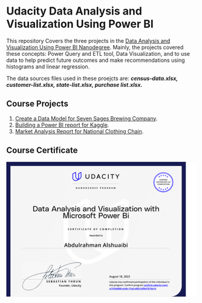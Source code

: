 # **Udacity Data Analysis and Visualization Using Power BI**
This repository Covers the three projects in the [Data Analysis and Visualization Using Power BI Nanodegree](https://www.udacity.com/course/data-analysis-and-visualization-with-power-BI-nanodegree--nd331). Mainly, the projects covered these concepts: Power Query and ETL tool, Data Visualization, and to use data to help predict future outcomes and make recommendations using histograms and linear regression.

The data sources files used in these proejcts are: ***census-data.xlsx,  customer-list.xlsx, state-list.xlsx, purchase list.xlsx.***

## Course Projects
1. [Create a Data Model for Seven Sages Brewing Company](https://github.com/AbdulrahmanAlshuaibi/Udacity-Data-Analysis-and-Visualization-Using-Power-BI/tree/main/Project%201%20-%20Create%20a%20Data%20Model%20for%20Seven%20Sages%20Tea%20Company).
2. [Building a Power BI report for Kaggle](https://github.com/AbdulrahmanAlshuaibi/Udacity-Data-Analysis-and-Visualization-Using-Power-BI/tree/main/Project%202%20-%20Building%20a%20Power%20BI%20Report%20for%20Kaggle).
3. [Market Analysis Report for National Clothing Chain](https://github.com/AbdulrahmanAlshuaibi/Udacity-Data-Analysis-and-Visualization-Using-Power-BI/tree/main/Project%203%20-%20Market%20Analysis%20Report%20for%20National%20Clothing%20Chain).

## Course Certificate
![Course Certificate](https://github.com/AbdulrahmanAlshuaibi/Udacity-Data-Analysis-and-Visualization-Using-Power-BI/blob/main/Course%20Certificate.png)
